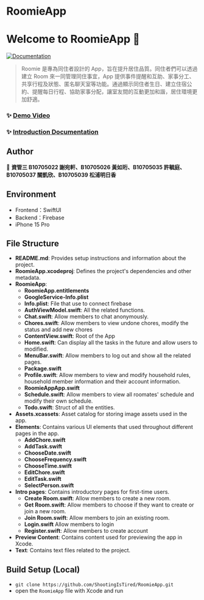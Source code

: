 # RoomieApp
# Welcome to RoomieApp 👋
[![Documentation](https://img.shields.io/badge/documentation-yes-brightgreen.svg)](https://reurl.cc/EjYEZR)

> Roomie 是專為同住者設計的 App，旨在提升居住品質。同住者們可以透過建立 Room 來一同管理同住事宜，App 提供事件提醒和互助、家事分工、共享行程及狀態、匿名聊天室等功能。通過顯示同住者生日、建立住宿公約、提醒每日行程、協助家事分配，讓室友間的互動更加和諧，居住環境更加舒適。

### ✨ [Demo Video](https://reurl.cc/mMzEv7)
### ✨ [Introduction Documentation](https://drive.google.com/file/d/1naASfpKSqLARGcWLwZSepyMqwOWqP8po/view)
## Author

👤 **資管三 B10705022 謝宛軒、B10705026 黃如珩、B10705035 許毓庭、B10705037 關凱欣、B10705039 松浦明日香**

## Environment
- Frontend：SwiftUI
- Backend：Firebase
- iPhone 15 Pro
  
## File Structure

- **README.md**: Provides setup instructions and information about the project.
- **RoomieApp.xcodeproj**: Defines the project's dependencies and other metadata.
- **RoomieApp**:
  - **RoomieApp.entitlements**
  - **GoogleService-Info.plist**
  - **Info.plist**: File that use to connect firebase
  - **AuthViewModel.swift**: All the related functions.
  - **Chat.swift**: Allow members to chat anonymously.
  - **Chores.swift**: Allow members to view undone chores, modify the status and add new chores
  - **ContentView.swift**: Root of the App
  - **Home.swift**: Can display all the tasks in the future and allow users to modified.
  - **MenuBar.swift**: Allow members to log out and show all the related pages.
  - **Package.swift**
  - **Profile.swift**: Allow members to view and modify household rules, household member information and their account information.
  - **RoomieAppApp.swift**
  - **Schedule.swift**: Allow members to view all roomates' schedule and modify their own schedule.
  - **Todo.swift**: Struct of all the entities.
- **Assets.xcassets**: Asset catalog for storing image assets used in the app.
- **Elements**: Contains various UI elements that used throughout different pages in the app.
  - **AddChore.swift**
  - **AddTask.swift**
  - **ChooseDate.swift**
  - **ChooseFrequency.swift**
  - **ChooseTime.swift**
  - **EditChore.swift**
  - **EditTask.swift**
  - **SelectPerson.swift**
- **Intro pages**: Contains introductory pages for first-time users.
  - **Create Room.swift**: Allow members to create a new room.
  - **Get Room.swift**: Allow members to choose if they want to create or join a new room.
  - **Join Room.swift**: Allow members to join an existing room.
  - **Login.swift** Allow members to login
  - **Register.swift**: Allow members to  create account
- **Preview Content**: Contains content used for previewing the app in Xcode.
- **Text**: Contains text files related to the project.

## Build Setup (Local)
- `git clone https://github.com/ShootingIsTired/RoomieApp.git`
- open the `RoomieApp` file with Xcode and run
